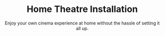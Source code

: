 ---
sort_key: 10
category_sort_key: 4
layout: "sku"
id: home-theatre-installation-setup
title: "Home Theatre Installation"
heading: "Home Theatre Installation"
subtitle: "Enjoy your own cinema experience at home without the hassle of setting it all up."
category: "Home Entertainment"
category_description: "Services for TVs and Home Theatre devices."
features:
 - feature: "Custom home theatre system setup, including all related speakers*" - feature: "Home theatre components connected to your TV" - feature: "Home theatre components connected to your other audiovisual devices" - feature: "Radio tuned and favourite channels pre-set" - feature: "Basic walkthrough of features" - feature: "Packaging cleaned up and recycled"
price: "249"
unit: "setup"
australia_only: "Yes"
---